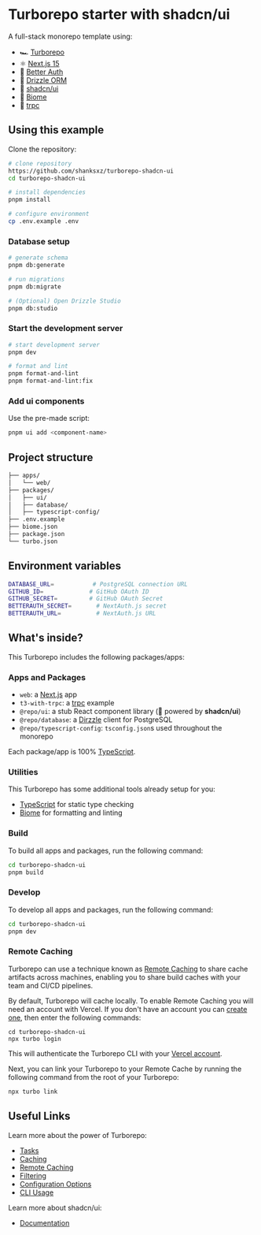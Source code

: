 # Turborepo starter with shadcn/ui

A full-stack monorepo template using:
- 🏎️ [Turborepo](https://turborepo.org/)
- ⚛️ [Next.js 15](https://nextjs.org/)
- 🔐 [Better Auth](https://better-auth.com/)
- 💾 [Drizzle ORM](https://orm.drizzle.team/)
- 🎨 [shadcn/ui](https://ui.shadcn.com/)
- 🎯 [Biome](https://biomejs.dev/)
- 🚀 [trpc](https://trpc.io/)


## Using this example

Clone the repository:

```bash
# clone repository
https://github.com/shanksxz/turborepo-shadcn-ui
cd turborepo-shadcn-ui

# install dependencies
pnpm install

# configure environment
cp .env.example .env
```

### Database setup
```bash
# generate schema
pnpm db:generate

# run migrations
pnpm db:migrate

# (Optional) Open Drizzle Studio
pnpm db:studio
```

### Start the development server

```bash
# start development server
pnpm dev

# format and lint
pnpm format-and-lint
pnpm format-and-lint:fix
```

### Add ui components

Use the pre-made script:

```sh
pnpm ui add <component-name>
```

## Project structure
```bash
├── apps/
│   └── web/              
├── packages/
│   ├── ui/              
│   ├── database/     
│   ├── typescript-config/
├── .env.example
├── biome.json
├── package.json
└── turbo.json
```

## Environment variables

```bash
DATABASE_URL=           # PostgreSQL connection URL
GITHUB_ID=             # GitHub OAuth ID
GITHUB_SECRET=         # GitHub OAuth Secret
BETTERAUTH_SECRET=       # NextAuth.js secret
BETTERAUTH_URL=          # NextAuth.js URL
```



## What's inside?

This Turborepo includes the following packages/apps:

### Apps and Packages

- `web`: a [Next.js](https://nextjs.org/) app
- `t3-with-trpc`: a [trpc](https://trpc.io/) example
- `@repo/ui`: a stub React component library (🚀 powered by **shadcn/ui**)
- `@repo/database`: a [Dirzzle](https://orm.drizzle.team/) client for PostgreSQL
- `@repo/typescript-config`: `tsconfig.json`s used throughout the monorepo

Each package/app is 100% [TypeScript](https://www.typescriptlang.org/).

### Utilities

This Turborepo has some additional tools already setup for you:

- [TypeScript](https://www.typescriptlang.org/) for static type checking
- [Biome](https://biomejs.dev/) for formatting and linting

### Build

To build all apps and packages, run the following command:

```sh
cd turborepo-shadcn-ui
pnpm build
```

### Develop

To develop all apps and packages, run the following command:

```sh
cd turborepo-shadcn-ui
pnpm dev
```

### Remote Caching

Turborepo can use a technique known as [Remote Caching](https://turbo.build/repo/docs/core-concepts/remote-caching) to share cache artifacts across machines, enabling you to share build caches with your team and CI/CD pipelines.

By default, Turborepo will cache locally. To enable Remote Caching you will need an account with Vercel. If you don't have an account you can [create one](https://vercel.com/signup), then enter the following commands:

```
cd turborepo-shadcn-ui
npx turbo login
```

This will authenticate the Turborepo CLI with your [Vercel account](https://vercel.com/docs/concepts/personal-accounts/overview).

Next, you can link your Turborepo to your Remote Cache by running the following command from the root of your Turborepo:

```sh
npx turbo link
```

## Useful Links

Learn more about the power of Turborepo:

- [Tasks](https://turbo.build/repo/docs/core-concepts/monorepos/running-tasks)
- [Caching](https://turbo.build/repo/docs/core-concepts/caching)
- [Remote Caching](https://turbo.build/repo/docs/core-concepts/remote-caching)
- [Filtering](https://turbo.build/repo/docs/core-concepts/monorepos/filtering)
- [Configuration Options](https://turbo.build/repo/docs/reference/configuration)
- [CLI Usage](https://turbo.build/repo/docs/reference/command-line-reference)

Learn more about shadcn/ui:

- [Documentation](https://ui.shadcn.com/docs)
